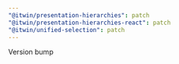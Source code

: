 ```yaml
---
"@itwin/presentation-hierarchies": patch
"@itwin/presentation-hierarchies-react": patch
"@itwin/unified-selection": patch
---
```


Version bump
